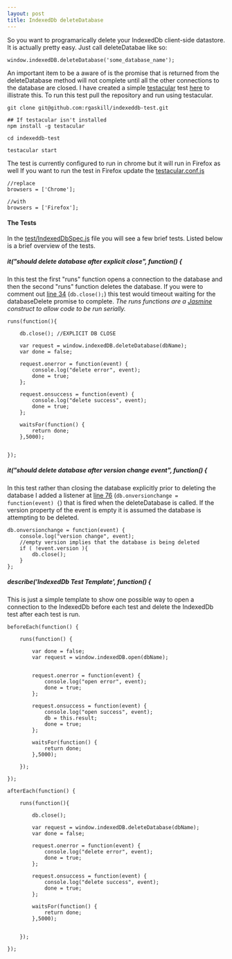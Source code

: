 ```yaml
---
layout: post
title: IndexedDb deleteDatabase
---
```


So you want to programarically delete your IndexedDb client-side datastore.  It is actually pretty easy. Just call deleteDatabae like
so:

    window.indexedDB.deleteDatabase('some_database_name');

An important item to be a aware of is the promise that is returned from the deleteDatabase method will not complete until
all the other connections to the database are closed.  I have created a simple [testacular](http://testacular.github.com/0.6.0/index.html) test
[here](https://github.com/rgaskill/indexeddb-test) to illistrate this. To run this test pull the repository and run
using testacular.

    git clone git@github.com:rgaskill/indexeddb-test.git

    ## If testacular isn't installed
    npm install -g testacular

    cd indexeddb-test

    testacular start

The test is currently configured to run in chrome but it will run in Firefox as well
If you want to run the test in Firefox update the [testacular.conf.js](https://github.com/rgaskill/indexeddb-test/blob/master/testacular.conf.js)

    //replace
    browsers = ['Chrome'];

    //with
    browsers = ['Firefox'];


#### The Tests

In the [test/IndexedDbSpec.js](https://github.com/rgaskill/indexeddb-test/blob/master/test/IndexedDbSpec.js) file you will see a few brief tests.
Listed below is a brief overview of the tests.

##### it("should delete database after explicit close", function() {

In this test the first "runs" function opens a connection to the database and then the second "runs" function deletes
the database.  If you were to comment out [line 34](https://github.com/rgaskill/indexeddb-test/blob/master/test/IndexedDbSpec.js#L34) (`db.close();`) this test would timeout waiting for the databaseDelete promise
to complete. *The runs functions are a [Jasmine](https://github.com/pivotal/jasmine/wiki/Asynchronous-specs) construct to allow code to be run serially.*

    runs(function(){

        db.close(); //EXPLICIT DB CLOSE

        var request = window.indexedDB.deleteDatabase(dbName);
        var done = false;

        request.onerror = function(event) {
            console.log("delete error", event);
            done = true;
        };

        request.onsuccess = function(event) {
            console.log("delete success", event);
            done = true;
        };

        waitsFor(function() {
            return done;
        },5000);


    });

##### it("should delete database after version change event", function() {

In this test rather than closing the database explicitly prior to deleting the database I added a listener at [line 76](https://github.com/rgaskill/indexeddb-test/blob/master/test/IndexedDbSpec.js#L76)
(`db.onversionchange = function(event) {`) that is fired when the deleteDatabase is called. If the version property of the event
is empty it is assumed the database is attempting to be deleted.

    db.onversionchange = function(event) {
        console.log("version change", event);
        //empty version implies that the database is being deleted
        if ( !event.version ){
            db.close();
        }
    };

##### describe('IndexedDb Test Template', function() {

This is just a simple template to show one possible way to open a connection to the IndexedDb before each test and
delete the IndexedDb test after each test is run.

    beforeEach(function() {

        runs(function() {

            var done = false;
            var request = window.indexedDB.open(dbName);


            request.onerror = function(event) {
                console.log("open error", event);
                done = true;
            };

            request.onsuccess = function(event) {
                console.log("open success", event);
                db = this.result;
                done = true;
            };

            waitsFor(function() {
                return done;
            },5000);

        });

    });

    afterEach(function() {

        runs(function(){

            db.close();

            var request = window.indexedDB.deleteDatabase(dbName);
            var done = false;

            request.onerror = function(event) {
                console.log("delete error", event);
                done = true;
            };

            request.onsuccess = function(event) {
                console.log("delete success", event);
                done = true;
            };

            waitsFor(function() {
                return done;
            },5000);


        });

    });
